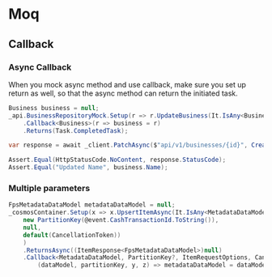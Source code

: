 # Moq

## Callback

### Async Callback

When you mock async method and use callback, make sure you set up return as well, so that the async method can return the initiated task.

```csharp
Business business = null; 
_api.BusinessRepositoryMock.Setup(r => r.UpdateBusiness(It.IsAny<Business>()))
    .Callback<Business>(r => business = r)
    .Returns(Task.CompletedTask);

var response = await _client.PatchAsync($"api/v1/businesses/{id}", CreateJsonContent(request));

Assert.Equal(HttpStatusCode.NoContent, response.StatusCode);
Assert.Equal("Updated Name", business.Name);
```

### Multiple parameters

```csharp
FpsMetadataDataModel metadataDataModel = null;
_cosmosContainer.Setup(x => x.UpsertItemAsync(It.IsAny<MetadataDataModel>(),
    new PartitionKey(@event.CashTransactionId.ToString()),
    null, 
    default(CancellationToken))
    )
    .ReturnsAsync((ItemResponse<FpsMetadataDataModel>)null)
    .Callback<MetadataDataModel, PartitionKey?, ItemRequestOptions, CancellationToken>(
        (dataModel, partitionKey, y, z) => metadataDataModel = dataModel);
```



